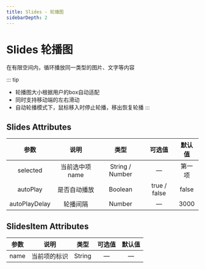 ```yaml
---
title: Slides - 轮播图
sidebarDepth: 2
---
```

# Slides 轮播图 

在有限空间内，循环播放同一类型的图片、文字等内容

<ClientOnly>
  <slides-demo-1></slides-demo-1>
</ClientOnly>

::: tip
- 轮播图大小根据用户的box自动适配
- 同时支持移动端的左右滑动
- 自动轮播模式下，鼠标移入时停止轮播，移出恢复轮播
:::

## Slides Attributes

|     参数      |      说明       |      类型       |    可选值    | 默认值 |
| :-----------: | :-------------: | :-------------: | :----------: | :----: |
|   selected    | 当前选中项 name | String / Number |      —       | 第一项 |
|   autoPlay    |  是否自动播放   |     Boolean     | true / false | false  |
| autoPlayDelay |    轮播间隔     |     Number      |      —       |  3000  |

## SlidesItem Attributes

| 参数 |   说明   |  类型  | 可选值 | 默认值 |
| :--: | :------: | :----: | :----: | :----: |
| name | 当前项的标识 | String |   —    |   —    |
